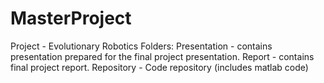 # MasterProject
Project - Evolutionary Robotics
Folders:
Presentation -  contains presentation prepared for the final project presentation.
Report - contains final project report.
Repository - Code repository (includes matlab code)
